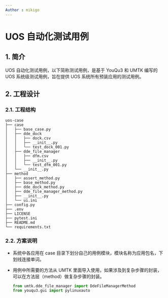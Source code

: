 ```yaml
---
Author : mikigo
---
```


# UOS 自动化测试用例

## 1. 简介

UOS 自动化测试用例，以下简称测试用例，是基于 YouQu3 和 UMTK 编写的 UOS 系统级测试用例，旨在提供 UOS 系统所有预装应用的测试用例。

## 2. 工程设计

### 2.1. 工程结构

```shell
uos-case
├── case 
│   ├── base_case.py
│   ├── dde_dock
│   │   ├── dock.csv
│   │   ├── __init__.py
│   │   └── test_dock_001.py
│   ├── dde_file_manager
│   │   ├── dfm.csv
│   │   ├── __init__.py
│   │   └── test_dfm_001.py
│   └── __init__.py
├── method
│   ├── assert_method.py
│   ├── base_method.py
│   ├── dde_dock_method.py
│   ├── dde_file_manager_method.py
│   ├── __init__.py
│   └── ui.ini
├── config.py
├── .env
├── LICENSE
├── pytest.ini
├── README.md
└── requirements.txt
```

### 2.2. 方案说明

- 系统中各应用在 case 目录下划分自己的用例模块，模块名称为应用包名，下划线连接单词。

- 用例中所需要的方法从 UMTK 里面导入使用，如果涉及到复杂步骤的封装，可以在方法层（method）做复杂步骤的封装。

  ```python
  from umtk.dde_file_manager import DdeFileManagerMethod
  from youqu3.gui import pylinuxauto
  ```

